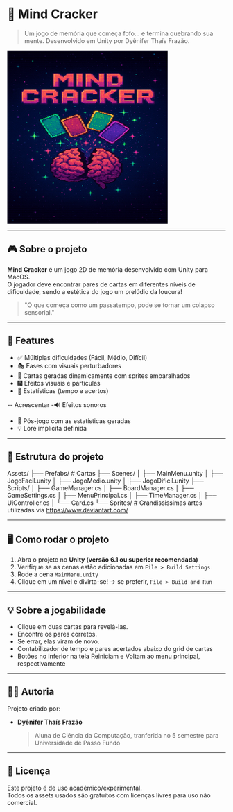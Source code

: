 # 🧠 Mind Cracker
> Um jogo de memória que começa fofo... e termina quebrando sua mente. Desenvolvido em Unity por Dyênifer Thaís Frazão.

<div>
      <img height=400 width=370 align="center" src= "Quebra-Cabeça Mental Cósmico.png"/>
</div>

---

## 🎮 Sobre o projeto

**Mind Cracker** é um jogo 2D de memória desenvolvido com Unity para MacOS.  
O jogador deve encontrar pares de cartas em diferentes níveis de dificuldade, sendo a estética do jogo um prelúdio da loucura!

> "O que começa como um passatempo, pode se tornar um colapso sensorial."

---

## 🧩 Features

- ✅ Múltiplas dificuldades (Fácil, Médio, Difícil)
- 🎭 Fases com visuais perturbadores 
- 🔄 Cartas geradas dinamicamente com sprites embaralhados
- 🎆 Efeitos visuais e partículas
- 🔢 Estatísticas (tempo e acertos)
  
-- Acrescentar 
-🔊 Efeitos sonoros
- 🏁 Pós-jogo com as estatísticas geradas
- 💡 Lore implícita definida

---

## 🧰 Estrutura do projeto

Assets/
├── Prefabs/ # Cartas
├── Scenes/
│ ├── MainMenu.unity
│ ├── JogoFacil.unity
│ ├── JogoMedio.unity
│ ├── JogoDificil.unity
├── Scripts/
│ ├── GameManager.cs
│ ├── BoardManager.cs
│ ├── GameSettings.cs
│ ├── MenuPrincipal.cs
│ ├── TimeManager.cs
│ ├── UiController.cs
│ └── Card.cs
└── Sprites/ # Grandississimas artes utilizadas via <a>https://www.deviantart.com/</a>


---

## 🖥️ Como rodar o projeto

1. Abra o projeto no **Unity (versão 6.1 ou superior recomendada)**
2. Verifique se as cenas estão adicionadas em `File > Build Settings`
3. Rode a cena `MainMenu.unity`
4. Clique em um nível e divirta-se!
-> se preferir, `File > Build and Run`

---

## 💡 Sobre a jogabilidade

- Clique em duas cartas para revelá-las.
- Encontre os pares corretos.
- Se errar, elas viram de novo.
- Contabilizador de tempo e pares acertados abaixo do grid de cartas
- Botões no inferior na tela Reiniciam e Voltam ao menu principal, respectivamente 

---

## 👩‍💻 Autoria

Projeto criado por:

- **Dyênifer Thaís Frazão**  
  > Aluna de Ciência da Computação, tranferida no 5 semestre para Universidade de Passo Fundo

---

## 📜 Licença

Este projeto é de uso acadêmico/experimental.  
Todos os assets usados são gratuitos com licenças livres para uso não comercial.  
